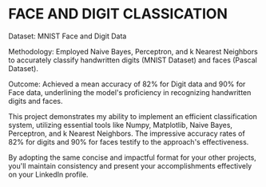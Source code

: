 # FACE AND DIGIT CLASSICATION

Dataset: MNIST Face and Digit Data

Methodology:
Employed Naive Bayes, Perceptron, and k Nearest Neighbors to accurately classify handwritten digits (MNIST Dataset) and faces (Pascal Dataset).

Outcome:
Achieved a mean accuracy of 82% for Digit data and 90% for Face data, underlining the model's proficiency in recognizing handwritten digits and faces.

This project demonstrates my ability to implement an efficient classification system, utilizing essential tools like Numpy, Matplotlib, Naive Bayes, Perceptron, and k Nearest Neighbors. The impressive accuracy rates of 82% for digits and 90% for faces testify to the approach's effectiveness.

By adopting the same concise and impactful format for your other projects, you'll maintain consistency and present your accomplishments effectively on your LinkedIn profile.
